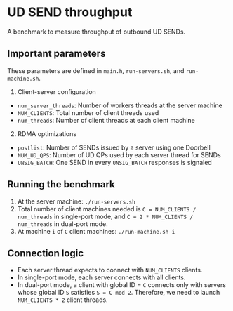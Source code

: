 # UD SEND throughput
A benchmark to measure throughput of outbound UD SENDs.

## Important parameters
These parameters are defined in `main.h`, `run-servers.sh`, and `run-machine.sh`.

1. Client-server configuration
  * `num_server_threads`: Number of workers threads at the server machine
  * `NUM_CLIENTS`: Total number of client threads used
  * `num_threads`: Number of client threads at each client machine
2. RDMA optimizations
  * `postlist`: Number of SENDs issued by a server using one Doorbell
  * `NUM_UD_QPS`: Number of UD QPs used by each server thread for SENDs
  * `UNSIG_BATCH`: One SEND in every `UNSIG_BATCH` responses is signaled

## Running the benchmark
1. At the server machine: `./run-servers.sh`
2. Total number of client machines needed is `C = NUM_CLIENTS / num_threads`
   in single-port mode, and `C = 2 * NUM_CLIENTS / num_threads` in dual-port
   mode.
2. At machine `i` of `C` client machines: `./run-machine.sh i`

## Connection logic
 * Each server thread expects to connect with `NUM_CLIENTS` clients.
 * In single-port mode, each server connects with all clients.
 * In dual-port mode, a client with global ID = `C` connects only with servers
   whose global ID `S` satisfies `S = C mod 2`. Therefore, we need to launch
   `NUM_CLIENTS * 2` client threads.
